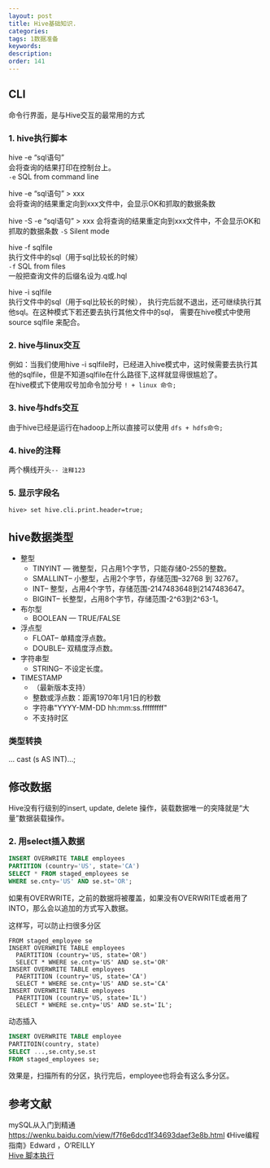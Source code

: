 ```yaml
---
layout: post
title: Hive基础知识.
categories:
tags: 1数据准备
keywords:
description:
order: 141
---
```


## CLI
命令行界面，是与Hive交互的最常用的方式  
### 1. hive执行脚本

hive -e “sql语句”  
会将查询的结果打印在控制台上。  
`-e` SQL from command line


hive -e “sql语句” > xxx  
会将查询的结果重定向到xxx文件中，会显示OK和抓取的数据条数


hive -S -e “sql语句” > xxx
会将查询的结果重定向到xxx文件中，不会显示OK和抓取的数据条数
`-S` Silent mode  


hive -f sqlfile  
执行文件中的sql（用于sql比较长的时候）  
`-f` SQL from files  
一般把查询文件的后缀名设为.q或.hql


hive -i sqlfile  
执行文件中的sql（用于sql比较长的时候）， 执行完后就不退出，还可继续执行其他sql。在这种模式下若还要去执行其他文件中的sql， 需要在hive模式中使用 source sqlfile 来配合。


### 2. hive与linux交互
例如：当我们使用hive -i sqlfile时，已经进入hive模式中，这时候需要去执行其他的sqlfile，但是不知道sqlfile在什么路径下,这样就显得很尴尬了。  
在hive模式下使用叹号加命令加分号   `! + linux 命令;`  


### 3. hive与hdfs交互
由于hive已经是运行在hadoop上所以直接可以使用  `dfs + hdfs命令;`

### 4. hive的注释
两个横线开头`-- 注释123`

### 5. 显示字段名
```
hive> set hive.cli.print.header=true;
```


## hive数据类型


- 整型
    - TINYINT — 微整型，只占用1个字节，只能存储0-255的整数。
    - SMALLINT– 小整型，占用2个字节，存储范围–32768 到 32767。
    - INT– 整型，占用4个字节，存储范围-2147483648到2147483647。
    - BIGINT– 长整型，占用8个字节，存储范围-2^63到2^63-1。
- 布尔型
    - BOOLEAN — TRUE/FALSE
- 浮点型
    - FLOAT– 单精度浮点数。
    - DOUBLE– 双精度浮点数。
- 字符串型
    - STRING– 不设定长度。
- TIMESTAMP
    - （最新版本支持）
    - 整数或浮点数：距离1970年1月1日的秒数
    - 字符串"YYYY-MM-DD hh:mm:ss.fffffffff"
    - 不支持时区

### 类型转换
... cast (s AS INT)...;


## 修改数据

Hive没有行级别的insert, update, delete 操作，装载数据唯一的突降就是“大量”数据装载操作。  


### 2. 用select插入数据
```sql
INSERT OVERWRITE TABLE employees
PARTITION (country='US', state='CA')
SELECT * FROM staged_employees se
WHERE se.cnty='US' AND se.st='OR';
```

如果有OVERWRITE，之前的数据将被覆盖，如果没有OVERWRITE或者用了INTO，那么会以追加的方式写入数据。  


这样写，可以防止扫很多分区  

```
FROM staged_employee se
INSERT OVERWRITE TABLE employees
  PAERTITION (country='US, state='OR')
  SELECT * WHERE se.cnty='US' AND se.st='OR'
INSERT OVERWRITE TABLE employees
  PAERTITION (country='US, state='CA')
  SELECT * WHERE se.cnty='US' AND se.st='CA'
INSERT OVERWRITE TABLE employees
  PAERTITION (country='US, state='IL')
  SELECT * WHERE se.cnty='US' AND se.st='IL';
```


动态插入
```sql
INSERT OVERWRITE TABLE employee
PARTITOIN(country, state)
SELECT ...,se.cnty,se.st
FROM staged_employees se;
```
效果是，扫描所有的分区，执行完后，employee也将会有这么多分区。  




## 参考文献

mySQL从入门到精通  
https://wenku.baidu.com/view/f7f6e6dcd1f34693daef3e8b.html
《Hive编程指南》Edward ，O‘REILLY  
[Hive 脚本执行](http://blog.csdn.net/zz657114506/article/details/53576711)
